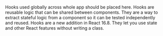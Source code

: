 Hooks used globally across whole app should be placed here. Hooks are reusable logic that can be shared between components. They are a way to extract stateful logic from a component so it can be tested independently and reused. Hooks are a new addition in React 16.8. They let you use state and other React features without writing a class. 
